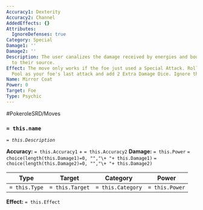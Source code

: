 ```yaml
---
Accuracy1: Dexterity
Accuracy2: Channel
AddedEffects: {}
Attributes:
  IgnoreDefenses: true
Category: Special
Damage1: ''
Damage2: ''
Description: The user canalizes the damage received by energies and bounces them back
  to their source.
Effect: The move only works if the foe just used a Special Attack. Roll the same Damage
  Pool as your foe's last attack and add 2 Extra Damage Dice. Ignore the foe's Defenses.
Name: Mirror Coat
Power: 0
Target: Foe
Type: Psychic
---
```


#PokeroleSRD/Moves

### `= this.name`
*`= this.Description`*

**Accuracy:** `= this.Accuracy1` + `= this.Accuracy2`
**Damage:** `= this.Power` `= choice(length(this.Damage1)=0, "","\+ "+ this.Damage1)` `= choice(length(this.Damage2)=0, "","\+ "+ this.Damage2)`

| Type          | Target          | Category          | Power          |
| ------------- | --------------- | ----------------  | -------------- |
| `= this.Type` | `= this.Target` | `= this.Category` | `= this.Power` | 

**Effect:** `= this.Effect`
